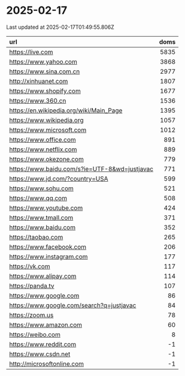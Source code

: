 # 2025-02-17

<!-- BEGIN -->
Last updated at 2025-02-17T01:49:55.806Z

url | doms
:- | -:
https://live.com | 5835
https://www.yahoo.com | 3868
https://www.sina.com.cn | 2977
http://xinhuanet.com | 1807
https://www.shopify.com | 1677
https://www.360.cn | 1536
https://en.wikipedia.org/wiki/Main_Page | 1395
https://www.wikipedia.org | 1057
https://www.microsoft.com | 1012
https://www.office.com | 891
https://www.netflix.com | 889
https://www.okezone.com | 779
https://www.baidu.com/s?ie=UTF-8&wd=justjavac | 771
https://www.jd.com/?country=USA | 599
https://www.sohu.com | 521
https://www.qq.com | 508
https://www.youtube.com | 424
https://www.tmall.com | 371
https://www.baidu.com | 352
https://taobao.com | 265
https://www.facebook.com | 206
https://www.instagram.com | 177
https://vk.com | 117
https://www.alipay.com | 114
https://panda.tv | 107
https://www.google.com | 86
https://www.google.com/search?q=justjavac | 84
https://zoom.us | 78
https://www.amazon.com | 60
https://weibo.com | 8
https://www.reddit.com | -1
https://www.csdn.net | -1
http://microsoftonline.com | -1
<!-- END -->
